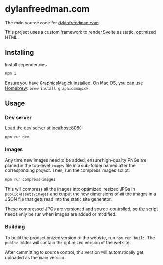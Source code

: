 # dylanfreedman.com

The main source code for [dylanfreedman.com](https://dylanfreedman.com/).

This project uses a custom framework to render Svelte as static, optimized HTML.

## Installing

Install dependencies

```sh
npm i
```

Ensure you have [GraphicsMagick](http://www.graphicsmagick.org/) installed. On Mac OS, you can use [Homebrew](http://brew.sh/): `brew install graphicsmagick`.

## Usage

### Dev server

Load the dev server at [localhost:8080](http://localhost:8080/):

```sh
npm run dev
```

### Images

Any time new images need to be added, ensure high-quality PNGs are placed in the top-level `images` file in a sub-folder named after the corresponding project. Then, run the compress images script:

```sh
npm run compress-images
```

This will compress all the images into optimized, resized JPGs in `public/assets/images` and output the new dimensions of all the images in a JSON file that gets read into the static site generator.

These compressed JPGs are versioned and source-controlled, so the script needs only be run when images are added or modified.

### Building

To build the productionized version of the website, run `npm run build`. The `public` folder will contain the optimized version of the website.

After committing to source control, this version will automatically get uploaded as the main version.
